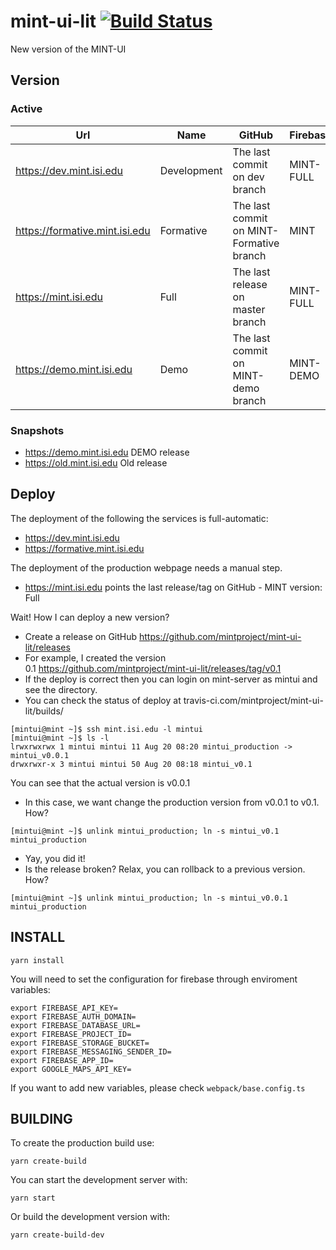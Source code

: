 # mint-ui-lit [![Build Status](https://travis-ci.com/mintproject/mint-ui-lit.svg?branch=master)](https://travis-ci.com/mintproject/mint-ui-lit)

New version of the MINT-UI 

## Version

### Active

| Url                            | Name        | GitHub                                       | Firebase  |
|--------------------------------|-------------|----------------------------------------------|-----------|
| https://dev.mint.isi.edu       | Development | The last commit on dev branch                | MINT-FULL |
| https://formative.mint.isi.edu | Formative   | The last commit on MINT-Formative branch     | MINT      |
| https://mint.isi.edu           | Full        | The last release on master branch            | MINT-FULL |
| https://demo.mint.isi.edu      | Demo        | The last commit on MINT-demo branch          | MINT-DEMO |

### Snapshots
- <https://demo.mint.isi.edu> DEMO release
- <https://old.mint.isi.edu> Old release

## Deploy

The deployment of the following the services is full-automatic:

- <https://dev.mint.isi.edu>
- <https://formative.mint.isi.edu>

The deployment of the production webpage needs a manual step.

- <https://mint.isi.edu> points the last release/tag on GitHub - MINT version: Full

Wait! How I can deploy a new version?

- Create a release on GitHub https://github.com/mintproject/mint-ui-lit/releases
- For example, I created the version 0.1 https://github.com/mintproject/mint-ui-lit/releases/tag/v0.1
- If the deploy is correct then you can login on mint-server as mintui and see the directory.
- You can check the status of deploy at travis-ci.com/mintproject/mint-ui-lit/builds/

```
[mintui@mint ~]$ ssh mint.isi.edu -l mintui
[mintui@mint ~]$ ls -l
lrwxrwxrwx 1 mintui mintui 11 Aug 20 08:20 mintui_production -> mintui_v0.0.1
drwxrwxr-x 3 mintui mintui 50 Aug 20 08:18 mintui_v0.1
```

You can see that the actual version is v0.0.1

- In this case, we want change the production version from v0.0.1 to v0.1. How?

```
[mintui@mint ~]$ unlink mintui_production; ln -s mintui_v0.1 mintui_production
```

- Yay, you did it!
- Is the release broken? Relax, you can rollback to a previous version. How?

```
[mintui@mint ~]$ unlink mintui_production; ln -s mintui_v0.0.1 mintui_production
```


## INSTALL
```
yarn install
```

You will need to set the configuration for firebase through enviroment variables:
```
export FIREBASE_API_KEY=
export FIREBASE_AUTH_DOMAIN=
export FIREBASE_DATABASE_URL=
export FIREBASE_PROJECT_ID=
export FIREBASE_STORAGE_BUCKET=
export FIREBASE_MESSAGING_SENDER_ID=
export FIREBASE_APP_ID=
export GOOGLE_MAPS_API_KEY=
```

If you want to add new variables, please check `webpack/base.config.ts`

## BUILDING

To create the production build use:
```
yarn create-build
```

You can start the development server with:
```
yarn start
```

Or build the development version with:
```
yarn create-build-dev
```

